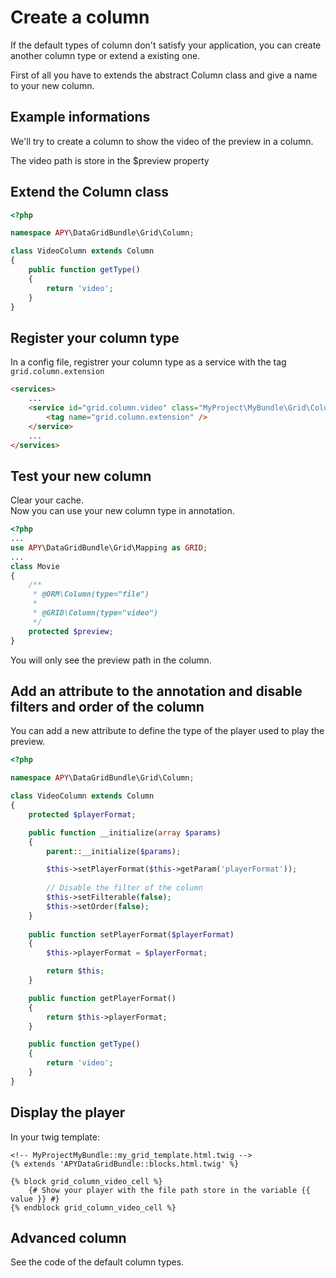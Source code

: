 Create a column
===============

If the default types of column don't satisfy your application, you can create another column type or extend a existing one.

First of all you have to extends the abstract Column class and give a name to your new column.

## Example informations

We'll try to create a column to show the video of the preview in a column.

The video path is store in the $preview property

## Extend the Column class

```php
<?php

namespace APY\DataGridBundle\Grid\Column;

class VideoColumn extends Column
{
    public function getType()
    {
        return 'video';
    }
}
```

## Register your column type

In a config file, registrer your column type as a service with the tag `grid.column.extension`

```html
<services>
    ...
    <service id="grid.column.video" class="MyProject\MyBundle\Grid\Column\VideoColumn" public="false">
        <tag name="grid.column.extension" />
    </service>
    ...
</services>
```

## Test your new column

Clear your cache.  
Now you can use your new column type in annotation.

```php
<?php
...
use APY\DataGridBundle\Grid\Mapping as GRID;
...
class Movie
{
    /**
     * @ORM\Column(type="file")
     *
     * @GRID\Column(type="video")
     */
    protected $preview;     
}
```

You will only see the preview path in the column.

## Add an attribute to the annotation and disable filters and order of the column

You can add a new attribute to define the type of the player used to play the preview.

```php
<?php

namespace APY\DataGridBundle\Grid\Column;

class VideoColumn extends Column
{
    protected $playerFormat;

    public function __initialize(array $params)
    {
        parent::__initialize($params);

        $this->setPlayerFormat($this->getParam('playerFormat'));
        
        // Disable the filter of the column
        $this->setFilterable(false);
        $this->setOrder(false);
    }
    
    public function setPlayerFormat($playerFormat)
    {
        $this->playerFormat = $playerFormat;

        return $this;
    }

    public function getPlayerFormat()
    {
        return $this->playerFormat;
    }

    public function getType()
    {
        return 'video';
    }
}
```

## Display the player

In your twig template:

```janjo
<!-- MyProjectMyBundle::my_grid_template.html.twig -->
{% extends 'APYDataGridBundle::blocks.html.twig' %}

{% block grid_column_video_cell %}
    {# Show your player with the file path store in the variable {{ value }} #}
{% endblock grid_column_video_cell %}
```

## Advanced column

See the code of the default column types.